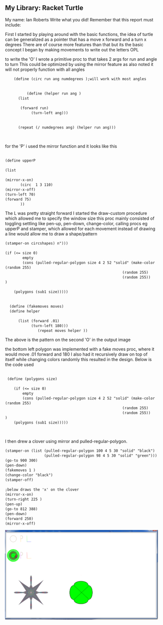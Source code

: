 
## My Library: Racket Turtle
My name: Ian Roberts 
Write what you did!
Remember that this report must include:

First I started by playing around with the basic functions, the idea of turtle can be generalized as a pointer 
that has a move x forward and a turn x degrees
There are of course more features than that but its the basic concept
I began by making movements to write out the letters OPL

to write the 'O' I wrote a primitive proc to that takes 2 args for run and angle to turn
This could be optimized by using the mirror feature as also noted it will not properly function
with all angles

```
    (define (circ run ang numdegrees );will work with most angles


          (define (helper run ang )
      (list

       (forward run)
            (turn-left ang)))

      
      (repeat (/ numdegrees ang) (helper run ang)))



```




for the 'P' i used the mirror function and it looks like this
```

(define upperP 

(list 

(mirror-x-on) 
       (circ  1 3 110)
(mirror-x-off)
(turn-left 70)
(forward 75)
       ))

```

The L was pretty straight forward I started the draw-custom procedure which allowed me to specify the window size
this proc mainly consisted of toggling settling like pen-up, pen-down, change-color, calling procs eg upperP
and stamper, which allowed for each movement instead of drawing a line would allow me to draw a shape/pattern


```
(stamper-on circshapes) n")))

(if (<= size 0)
        empty
        (cons (pulled-regular-polygon size 4 2 52 "solid" (make-color (random 255)
                                                      (random 255)
                                                      (random 255))   )
      
    (polygons (sub1 size)))))


  (define (fakemoves moves)
  (define helper 
   
      (list (forward .01)
            (turn-left 180)))
               (repeat moves helper )) 
```

The above is the pattern on the second  'O'  in the output image


the bottom left polygon was implemented with a fake moves proc, where it would move .01 forward and 180 I also had it recursively draw on top of itself while changing colors randomly this resulted in the design. Below is the code used  
```

 (define (polygons size)
     
    (if (<= size 0)
        empty
        (cons (pulled-regular-polygon size 4 2 52 "solid" (make-color (random 255)
                                                      (random 255)
                                                      (random 255))   )
    (polygons (sub1 size)))))



```

I then drew a clover using mirror and pulled-regular-polygon.
```
(stamper-on (list (pulled-regular-polygon 100 4 5 30 "solid" "black")
                  (pulled-regular-polygon 98 4 5 30 "solid" "green")))
(go-to 900 300)
(pen-down)
(fakemoves 1 )
(change-color "black")
(stamper-off)

;below draws the 'x' on the clover
(mirror-x-on)
(turn-right 225 )
(pen-up)
(go-to 812 388)
(pen-down)
(forward 250)
(mirror-x-off)
 ```

  ![alt tag](https://raw.githubusercontent.com/ia-n/FP2/master/f2pout.png)
